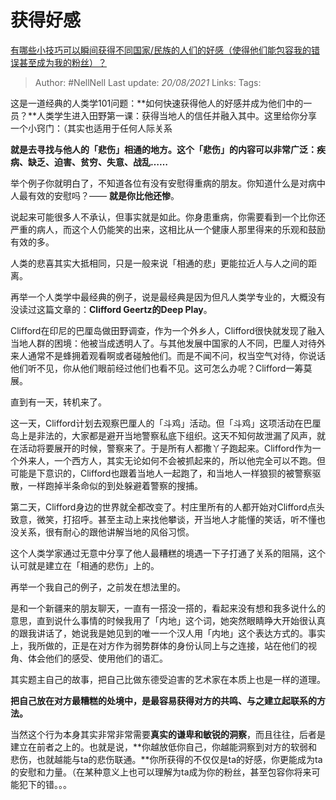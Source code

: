 # 获得好感
[有哪些小技巧可以瞬间获得不同国家/民族的人们的好感（使得他们能包容我的错误甚至成为我的粉丝）？](https://www.zhihu.com/question/328930442/answer/712632231)

> Author: #NellNell 
> Last update: *20/08/2021* 
> Links:
> Tags: 

这是一道经典的人类学101问题：**如何快速获得他人的好感并成为他们中的一员？**人类学生进入田野第一课：获得当地人的信任并融入其中。这里给你分享一个小窍门：（其实也适用于任何人际关系

**就是去寻找与他人的「悲伤」相通的地方。这个「悲伤」的内容可以非常广泛：疾病、缺乏、迫害、贫穷、失意、战乱……**

举个例子你就明白了，不知道各位有没有安慰得重病的朋友。你知道什么是对病中人最有效的安慰吗？—— **就是你比他还惨**。

说起来可能很多人不承认，但事实就是如此。你身患重病，你需要看到一个比你还严重的病人，而这个人仍能笑的出来，这相比从一个健康人那里得来的乐观和鼓励有效的多。

人类的悲喜其实大抵相同，只是一般来说「相通的悲」更能拉近人与人之间的距离。

再举一个人类学中最经典的例子，说是最经典是因为但凡人类学专业的，大概没有没读过这篇文章的：**Clifford Geertz的Deep Play**。

Clifford在印尼的巴厘岛做田野调查，作为一个外乡人，Clifford很快就发现了融入当地人群的困境：他被当成透明人了。与其他发展中国家的人不同，巴厘人对待外来人通常不是蜂拥着观看啊或者碰触他们。而是不闻不问，权当空气对待，你说话他们听不见，你从他们眼前经过他们也看不见。这可怎么办呢？Clifford一筹莫展。

直到有一天，转机来了。

这一天，Clifford计划去观察巴厘人的「斗鸡」活动。但「斗鸡」这项活动在巴厘岛上是非法的，大家都是避开当地警察私底下组织。这天不知何故泄漏了风声，就在活动将要展开的时候，警察来了。于是所有人都撒丫子跑起来。Clifford作为一个外来人，一个西方人，其实无论如何不会被抓起来的，所以他完全可以不跑。但可能是下意识的，Clifford也跟着当地人一起跑了，和当地人一样狼狈的被警察驱散，一样跑掉半条命似的到处躲避着警察的搜捕。

第二天，Clifford身边的世界就全都改变了。村庄里所有的人都开始对Clifford点头致意，微笑，打招呼。甚至主动上来找他攀谈，开当地人才能懂的笑话，听不懂也没关系，很有耐心的跟他讲解当地的风俗习惯。

这个人类学家通过无意中分享了他人最糟糕的境遇一下子打通了关系的阻隔，这个认可就是建立在「相通的悲伤」上的。

再举一个我自己的例子，之前发在想法里的。

是和一个新疆来的朋友聊天，一直有一搭没一搭的，看起来没有想和我多说什么的意思，直到说什么事情的时候我用了「内地」这个词，她突然眼睛睁大开始很认真的跟我讲话了，她说我是她见到的唯一一个汉人用「内地」这个表达方式的。事实上，我所做的，正是在对方作为弱势群体的身份认同上与之连接，站在他们的视角、体会他们的感受、使用他们的语汇。

其实题主自己的故事，把自己比做东德受迫害的艺术家在本质上也是一样的道理。

**把自己放在对方最糟糕的处境中，是最容易获得对方的共鸣、与之建立起联系的方法。**

当然这个行为本身其实非常非常需要**真实的谦卑和敏锐的洞察**，而且往往，后者是建立在前者之上的。也就是说，**你越放低你自己，你越能洞察到对方的软弱和悲伤，也就越能与ta的悲伤联通。**你所获得的不仅仅是ta的好感，你更能成为ta的安慰和力量。（在某种意义上也可以理解为ta成为你的粉丝，甚至包容你将来可能犯下的错。。。